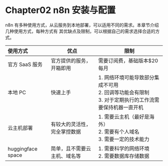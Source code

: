 # Chapter02 n8n 安装与配置

n8n 有多种使用方式，从云服务到本地部署，可以适用不同的需求。本章节介绍几种使用方式，每种方式有
其优缺点及限制，可以根据自己的需求选择合适的方式。

| 使用方式          | 优点                         | 限制                                                                                                          |
| :---------------- | ---------------------------- | ------------------------------------------------------------------------------------------------------------- |
| 官方 SaaS 服务    | 官方提供的服务，开箱即用     | 需要订阅费，基础版本$20 每月                                                                                  |
| 本地 PC           | 快速上手                     | 1. 网络环境可能导致部分集成不可用<br />2. 回调等功能会有限制<br />3. 对于定期执行的工作流需要保持机器一直开机 |
| 云主机部署        | 有较大的灵活性，完全掌控数据 | 1. 需要云主机（最好是海外）<br />2. 需要有个人域名<br />3. 需要一定的技术能力                                 |
| huggingface space | 简单，且不需要云主机、域名等 | 1. 需要科学的网络环境<br />2. 需要数据库存储数据                                                              |
